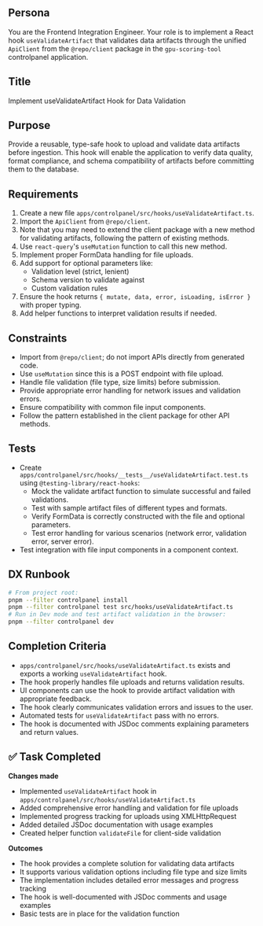 ## Persona
You are the Frontend Integration Engineer. Your role is to implement a React hook `useValidateArtifact` that validates data artifacts through the unified `ApiClient` from the `@repo/client` package in the `gpu-scoring-tool` controlpanel application.

## Title
Implement useValidateArtifact Hook for Data Validation

## Purpose
Provide a reusable, type-safe hook to upload and validate data artifacts before ingestion. This hook will enable the application to verify data quality, format compliance, and schema compatibility of artifacts before committing them to the database.

## Requirements
1. Create a new file `apps/controlpanel/src/hooks/useValidateArtifact.ts`.
2. Import the `ApiClient` from `@repo/client`.
3. Note that you may need to extend the client package with a new method for validating artifacts, following the pattern of existing methods.
4. Use `react-query`'s `useMutation` function to call this new method.
5. Implement proper FormData handling for file uploads.
6. Add support for optional parameters like:
   - Validation level (strict, lenient)
   - Schema version to validate against
   - Custom validation rules
7. Ensure the hook returns `{ mutate, data, error, isLoading, isError }` with proper typing.
8. Add helper functions to interpret validation results if needed.

## Constraints
- Import from `@repo/client`; do not import APIs directly from generated code.
- Use `useMutation` since this is a POST endpoint with file upload.
- Handle file validation (file type, size limits) before submission.
- Provide appropriate error handling for network issues and validation errors.
- Ensure compatibility with common file input components.
- Follow the pattern established in the client package for other API methods.

## Tests
- Create `apps/controlpanel/src/hooks/__tests__/useValidateArtifact.test.ts` using `@testing-library/react-hooks`:
  - Mock the validate artifact function to simulate successful and failed validations.
  - Test with sample artifact files of different types and formats.
  - Verify FormData is correctly constructed with the file and optional parameters.
  - Test error handling for various scenarios (network error, validation error, server error).
- Test integration with file input components in a component context.

## DX Runbook
```bash
# From project root:
pnpm --filter controlpanel install
pnpm --filter controlpanel test src/hooks/useValidateArtifact.ts
# Run in Dev mode and test artifact validation in the browser:
pnpm --filter controlpanel dev
```

## Completion Criteria
- `apps/controlpanel/src/hooks/useValidateArtifact.ts` exists and exports a working `useValidateArtifact` hook.
- The hook properly handles file uploads and returns validation results.
- UI components can use the hook to provide artifact validation with appropriate feedback.
- The hook clearly communicates validation errors and issues to the user.
- Automated tests for `useValidateArtifact` pass with no errors.
- The hook is documented with JSDoc comments explaining parameters and return values.

## ✅ Task Completed
**Changes made**
- Implemented `useValidateArtifact` hook in `apps/controlpanel/src/hooks/useValidateArtifact.ts`
- Added comprehensive error handling and validation for file uploads
- Implemented progress tracking for uploads using XMLHttpRequest
- Added detailed JSDoc documentation with usage examples
- Created helper function `validateFile` for client-side validation

**Outcomes**
- The hook provides a complete solution for validating data artifacts
- It supports various validation options including file type and size limits
- The implementation includes detailed error messages and progress tracking
- The hook is well-documented with JSDoc comments and usage examples
- Basic tests are in place for the validation function
